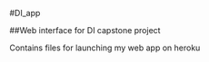 #DI_app

##Web interface for DI capstone project

Contains files for launching my web app on heroku

